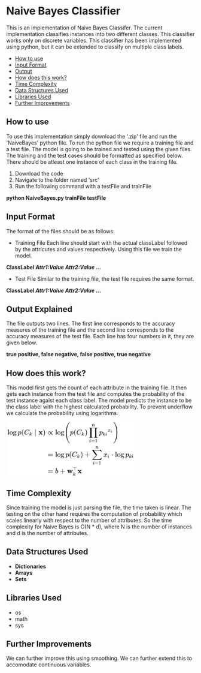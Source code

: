 # Naive Bayes Classifier
This is an implementation of Naive Bayes Classifer. The current implementation classifies instances into two different classes. This classifier works only on discrete variables. This classifier has been implemented using python, but it can be extended to classify on multiple class labels.

* [How to use](#how-to-use)
* [Input Format](#Input-format)
* [Output](#Output-Explained)
* [How does this work?](#how-does-this-work)
* [Time Complexity](#Time-Complexity)
* [Data Structures Used](#Data-Structures-Used)
* [Libraries Used](#Libraries-Used)
* [Further Improvements](#Further-Improvements)


## How to use
To use this implementation simply download the '.zip' file and run the 'NaiveBayes' python file. To run the python file we require a training file and a test file. The model is going to be trained and tested using the given files. The training and the test cases should be formatted as specified below. There should be atleast one instance of each class in the training file. 

1. Download the code
2. Navigate to the folder named 'src'
3. Run the following command with a testFile and trainFile

**python NaiveBayes.py trainFile testFile**

## Input Format
The format of the files should be as follows:
* Training File
Each line should start with the actual classLabel followed by the attricutes and values respectively. Using this file we train the model.

**ClassLabel _Attr1:Value_ _Attr2:Value_ ...**

* Test File
Similar to the training file, the test file requires the same format.

**ClassLabel _Attr1:Value_ _Attr2:Value_ ...**

## Output Explained
The file outputs two lines. The first line corresponds to the accuracy measures of the training file and the second line corresponds to the accuracy measures of the test file. Each line has four numbers in it, they are given below.

**true positive, false negative, false positive, true negative**

## How does this work?
This model first gets the count of each attribute in the training file. It then gets each instance from the test file and computes the probability of the test instance agaist each class label. The model predicts the instance to be the class label with the highest calculated probability. To prevent underflow we calculate the probability using logarithms.

![Naive Bayes](/pics/NaiveBayes.png)

## Time Complexity
Since training the model is just parsing the file, the time taken is linear. The testing on the other hand requires the computation of probability which scales linearly with respect to the number of attributes. So the time complexity for Naive Bayes is O(N * d), where N is the number of instances and d is the number of attributes.

## Data Structures Used
* **Dictionaries**
* **Arrays**
* **Sets**

## Libraries Used
* os
* math
* sys

## Further Improvements
We can further improve this using smoothing. We can further extend this to accomodate continuous variables.
